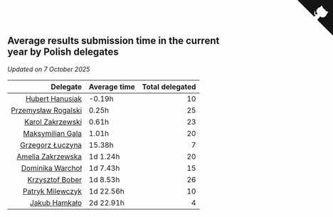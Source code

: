 ## Average results submission time in the current year by Polish delegates

*Updated on  7 October 2025*

| Delegate | Average time | Total delegated |
| ---: | :--- | ---: |
| [Hubert Hanusiak](https://www.worldcubeassociation.org/persons/2013HANU01) | -0.19h | 10 |
| [Przemysław Rogalski](https://www.worldcubeassociation.org/persons/2013ROGA02) | 0.25h | 25 |
| [Karol Zakrzewski](https://www.worldcubeassociation.org/persons/2014ZAKR01) | 0.61h | 23 |
| [Maksymilian Gala](https://www.worldcubeassociation.org/persons/2022GALA01) | 1.01h | 20 |
| [Grzegorz Łuczyna](https://www.worldcubeassociation.org/persons/2005LUCZ01) | 15.38h | 7 |
| [Amelia Zakrzewska](https://www.worldcubeassociation.org/persons/2012ZAKR01) | 1d 1.24h | 20 |
| [Dominika Warchoł](https://www.worldcubeassociation.org/persons/2021WARC01) | 1d 7.43h | 15 |
| [Krzysztof Bober](https://www.worldcubeassociation.org/persons/2013BOBE01) | 1d 8.53h | 26 |
| [Patryk Milewczyk](https://www.worldcubeassociation.org/persons/2014MILE01) | 1d 22.56h | 10 |
| [Jakub Hamkało](https://www.worldcubeassociation.org/persons/2018HAMK01) | 2d 22.91h | 4 |


<a href="https://github.com/maxidragon/wca_statistics_pl" class="github-corner" aria-label="View source on Github"><svg width="80" height="80" viewBox="0 0 250 250" style="fill:#151513; color:#fff; position: absolute; top: 0; border: 0; right: 0;" aria-hidden="true"><path d="M0,0 L115,115 L130,115 L142,142 L250,250 L250,0 Z"></path><path d="M128.3,109.0 C113.8,99.7 119.0,89.6 119.0,89.6 C122.0,82.7 120.5,78.6 120.5,78.6 C119.2,72.0 123.4,76.3 123.4,76.3 C127.3,80.9 125.5,87.3 125.5,87.3 C122.9,97.6 130.6,101.9 134.4,103.2" fill="currentColor" style="transform-origin: 130px 106px;" class="octo-arm"></path><path d="M115.0,115.0 C114.9,115.1 118.7,116.5 119.8,115.4 L133.7,101.6 C136.9,99.2 139.9,98.4 142.2,98.6 C133.8,88.0 127.5,74.4 143.8,58.0 C148.5,53.4 154.0,51.2 159.7,51.0 C160.3,49.4 163.2,43.6 171.4,40.1 C171.4,40.1 176.1,42.5 178.8,56.2 C183.1,58.6 187.2,61.8 190.9,65.4 C194.5,69.0 197.7,73.2 200.1,77.6 C213.8,80.2 216.3,84.9 216.3,84.9 C212.7,93.1 206.9,96.0 205.4,96.6 C205.1,102.4 203.0,107.8 198.3,112.5 C181.9,128.9 168.3,122.5 157.7,114.1 C157.9,116.9 156.7,120.9 152.7,124.9 L141.0,136.5 C139.8,137.7 141.6,141.9 141.8,141.8 Z" fill="currentColor" class="octo-body"></path></svg></a><style>.github-corner:hover .octo-arm{animation:octocat-wave 560ms ease-in-out}@keyframes octocat-wave{0%,100%{transform:rotate(0)}20%,60%{transform:rotate(-25deg)}40%,80%{transform:rotate(10deg)}}@media (max-width:500px){.github-corner:hover .octo-arm{animation:none}.github-corner .octo-arm{animation:octocat-wave 560ms ease-in-out}}</style>
